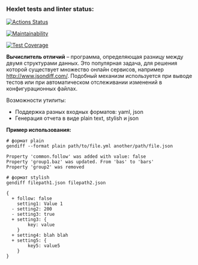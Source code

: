### Hexlet tests and linter status:
[![Actions Status](https://github.com/Enstrue/frontend-project-46/actions/workflows/hexlet-check.yml/badge.svg)](https://github.com/Enstrue/frontend-project-46/actions)

[![Maintainability](https://api.codeclimate.com/v1/badges/98b4467774ba9e81009b/maintainability)](https://codeclimate.com/github/Enstrue/frontend-project-46/maintainability)

[![Test Coverage](https://api.codeclimate.com/v1/badges/98b4467774ba9e81009b/test_coverage)](https://codeclimate.com/github/Enstrue/frontend-project-46/test_coverage)

**Вычислитель отличий** – программа, определяющая разницу между двумя структурами данных. Это популярная задача, для решения которой существует множество онлайн сервисов, например http://www.jsondiff.com/. Подобный механизм используется при выводе тестов или при автоматическом отслеживании изменений в конфигурационных файлах.

Возможности утилиты:

- Поддержка разных входных форматов: yaml, json
- Генерация отчета в виде plain text, stylish и json

**Пример использования:**

```
# формат plain
gendiff --format plain path/to/file.yml another/path/file.json

Property 'common.follow' was added with value: false
Property 'group1.baz' was updated. From 'bas' to 'bars'
Property 'group2' was removed

# формат stylish
gendiff filepath1.json filepath2.json

{
  + follow: false
    setting1: Value 1
  - setting2: 200
  - setting3: true
  + setting3: {
        key: value
    }
  + setting4: blah blah
  + setting5: {
        key5: value5
    }
}
```